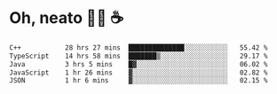 # Oh, neato 🧑‍💻 ☕

<!--START_SECTION:waka-->

```txt
C++           28 hrs 27 mins  ██████████████░░░░░░░░░░░   55.42 %
TypeScript    14 hrs 58 mins  ███████▒░░░░░░░░░░░░░░░░░   29.17 %
Java          3 hrs 5 mins    █▓░░░░░░░░░░░░░░░░░░░░░░░   06.02 %
JavaScript    1 hr 26 mins    ▓░░░░░░░░░░░░░░░░░░░░░░░░   02.82 %
JSON          1 hr 6 mins     ▓░░░░░░░░░░░░░░░░░░░░░░░░   02.15 %
```

<!--END_SECTION:waka-->
